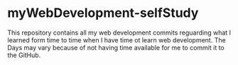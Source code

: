 # myWebDevelopment-selfStudy
This repository contains all my web development commits reguarding what I learned form time to time when I have time ot learn web development. The Days may vary because of not having time available for me to commit it to the GitHub.
